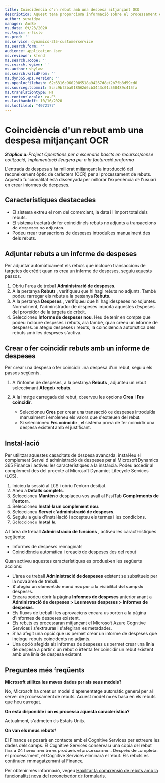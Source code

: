 ```yaml
---
title: Coincidència d'un rebut amb una despesa mitjançant OCR
description: Aquest tema proporciona informació sobre el processament del reconeixement òptic de caràcters (OCR) per als rebuts.
author: suvaidya
manager: AnnBe
ms.date: 09/23/2020
ms.topic: article
ms.prod: ''
ms.service: dynamics-365-customerservice
ms.search.form: ''
audience: Application User
ms.reviewer: kfend
ms.search.scope: ''
ms.search.region: ''
ms.author: shylaw
ms.search.validFrom: ''
ms.dyn365.ops.version: ''
ms.openlocfilehash: 62d6316c9602089518a94267d8ef2b7fb8d59cd0
ms.sourcegitcommit: 5c4c9bf3ba018562d6cb3443c01d550489c415fa
ms.translationtype: HT
ms.contentlocale: ca-ES
ms.lasthandoff: 10/16/2020
ms.locfileid: "4072177"
---
```

# <a name="match-a-receipt-to-an-expense-using-ocr"></a>Coincidència d'un rebut amb una despesa mitjançant OCR

_**S'aplica a:** Project Operations per a escenaris basats en recursos/sense cotització, implementació lleugera per a la facturació proforma_

L'entrada de despesa s'ha millorat mitjançant la introducció del reconeixement òptic de caràcters (OCR) per al processament de rebuts. Aquesta funcionalitat està dissenyada per millorar l'experiència de l'usuari en crear informes de despeses.

## <a name="key-features"></a>Característiques destacades

- El sistema extreu el nom del comerciant, la data i l'import total dels rebuts.
- El sistema tractarà de fer coincidir els rebuts no adjunts a transaccions de despeses no adjuntes.
- Podeu crear transaccions de despeses introduïdes manualment des dels rebuts.

## <a name="attach-receipts-to-an-expense-report"></a>Adjuntar rebuts a un informe de despeses

Per adjuntar automàticament els rebuts que inclouen transaccions de targetes de crèdit quan es crea un informe de despeses, seguiu aquests passos.

  1. Obriu l'àrea de treball **Administració de despeses**.
  2. A la pestanya **Rebuts** , verifiqueu que hi hagi rebuts no adjunts. També podeu carregar els rebuts a la pestanya **Rebuts**.
  3. A la pestanya **Despeses** , verifiqueu que hi hagi despeses no adjuntes. Normalment, l'administrador de despeses importa aquestes despeses del proveïdor de la targeta de crèdit.
  4. Seleccioneu **Informe de despeses nou**. Heu de tenir en compte que podeu incloure despeses i rebuts, ara també, quan creeu un informe de despeses. Si afegiu despeses i rebuts, la coincidència automàtica dels rebuts amb les despeses s'activa.

## <a name="create-or-match-receipts-to-an-expense-report"></a>Crear o fer coincidir rebuts amb un informe de despeses
Per crear una despesa o fer coincidir una despesa d'un rebut, seguiu els passos següents.

  1. A l'informe de despeses, a la pestanya **Rebuts** , adjunteu un rebut seleccionant **Afegeix rebuts**.
  2. A la imatge carregada del rebut, observeu les opcions **Crea** i **Fes coincidir**.

      - Seleccioneu **Crea** per crear una transacció de despeses introduïda manualment i empleneu els valors que s'extreuen del rebut.
      - Si seleccioneu **Fes coincidir** , el sistema prova de fer coincidir una despesa existent amb el justificant.

## <a name="installation"></a>Instal·lació

Per utilitzar aquestes capacitats de despesa avançada, instal·leu el complement Servei d'administració de despeses per al Microsoft Dynamics 365 Finance i activeu les característiques a la instància. Podeu accedir al complement des del projecte al Microsoft Dynamics Lifecycle Services (LCS).

1. Inicieu la sessió al LCS i obriu l'entorn desitjat.
2. Aneu a **Detalls complets**.
3. Seleccioneu **Mantén** o desplaceu-vos avall al FastTab **Complements de l'entorn**.
4. Seleccioneu **Instal·la un complement nou**.
5. Seleccioneu **Servei d'administració de despeses**.
6. Seguiu la guia d'instal·lació i accepteu els termes i les condicions.
7. Seleccioneu **Instal·la**.

A l'àrea de treball **Administració de funcions** , activeu les característiques següents:

- Informes de despeses reimaginats
- Coincidència automàtica i creació de despeses des del rebut

Quan activeu aquestes característiques es produeixen les següents accions:

- L'àrea de treball **Administració de despeses** existent se substitueix per la nova àrea de treball.
- S'afegirà un element de menú nou per a la visibilitat del camp de despeses.
- Encara podeu obrir la pàgina **Informes de despeses** anterior anant a **Administració de despeses > Les meves despeses > Informes de despeses**.
- Els fluxos de treball i les aprovacions encara us porten a la pàgina d'informes de despeses existent.
- Els rebuts es processaran mitjançant el Microsoft Azure Cognitive Services i s'extrauran i s'afegiran les metadades.
- S'ha afegit una opció que us permet crear un informe de despeses que inclogui rebuts coincidents no adjunts.
- Una opció afegida als informes de despeses us permet crear una línia de despesa a partir d'un rebut o intenta fer coincidir un rebut existent amb una línia de despesa existent.

## <a name="frequently-asked-questions"></a>Preguntes més freqüents

**Microsoft utilitza les meves dades per als seus models?**

No, Microsoft ha creat un model d'aprenentatge automàtic general per al servei de processament de rebuts. Aquest model no es basa en els rebuts que heu carregat.

**On està disponible i on es processa aquesta característica?**

Actualment, s'admeten els Estats Units.

**On van els meus rebuts?**

El Finance es posarà en contacte amb el Cognitive Services per extreure les dades dels camps. El Cognitive Services conservarà una còpia del rebut fins a 24 hores mentre es produeix el processament. Després de completar el processament, el Cognitive Services eliminarà el rebut. Els rebuts es continuen emmagatzemant al Finance.

Per obtenir més informació, vegeu [Habilitar la comprensió de rebuts amb la funcionalitat nova del reconeixedor de formularis](https://azure.microsoft.com/blog/enable-receipt-understanding-with-form-recognizer-s-new-capability/).
